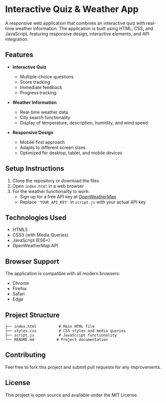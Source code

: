 # Interactive Quiz & Weather App

A responsive web application that combines an interactive quiz with real-time weather information. The application is built using HTML, CSS, and JavaScript, featuring responsive design, interactive elements, and API integration.

## Features

- **Interactive Quiz**
  - Multiple-choice questions
  - Score tracking
  - Immediate feedback
  - Progress tracking

- **Weather Information**
  - Real-time weather data
  - City search functionality
  - Display of temperature, description, humidity, and wind speed

- **Responsive Design**
  - Mobile-first approach
  - Adapts to different screen sizes
  - Optimized for desktop, tablet, and mobile devices

## Setup Instructions

1. Clone the repository or download the files
2. Open `index.html` in a web browser
3. For the weather functionality to work:
   - Sign up for a free API key at [OpenWeatherMap](https://openweathermap.org/api)
   - Replace `'YOUR_API_KEY'` in `script.js` with your actual API key

## Technologies Used

- HTML5
- CSS3 (with Media Queries)
- JavaScript (ES6+)
- OpenWeatherMap API

## Browser Support

The application is compatible with all modern browsers:
- Chrome
- Firefox
- Safari
- Edge

## Project Structure

```
├── index.html          # Main HTML file
├── styles.css          # CSS styles and media queries
├── script.js           # JavaScript functionality
└── README.md          # Project documentation
```

## Contributing

Feel free to fork this project and submit pull requests for any improvements.

## License

This project is open source and available under the MIT License. 